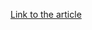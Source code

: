 [Link to the article](https://www.rapid7.com/blog/post/2023/01/19/etr-cve-2022-47966-rapid7-observed-exploitation-of-critical-manageengine-vulnerability/)
